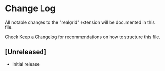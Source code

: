 # Change Log

All notable changes to the "realgrid" extension will be documented in this file.

Check [Keep a Changelog](http://keepachangelog.com/) for recommendations on how to structure this file.

## [Unreleased]

- Initial release